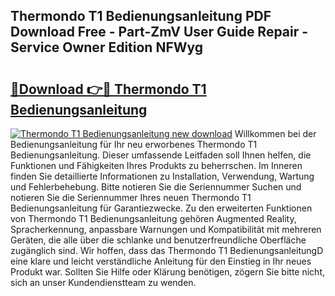 ## Thermondo T1 Bedienungsanleitung PDF Download Free - Part-ZmV User Guide Repair - Service Owner Edition NFWyg

# <h2><a href="http://df4wm19.blite.top/?on=Thermondo+T1+Bedienungsanleitung">🔗Download 👉🔴 Thermondo T1 Bedienungsanleitung</a></h2>

[![Thermondo T1 Bedienungsanleitung new download](https://i.imgur.com/lujVjoI.png)](http://df4wm19.blite.top/?on=Thermondo+T1+Bedienungsanleitung)
Willkommen bei der Bedienungsanleitung für Ihr neu erworbenes Thermondo T1 Bedienungsanleitung. Dieser umfassende Leitfaden soll Ihnen helfen, die Funktionen und Fähigkeiten Ihres Produkts zu beherrschen. Im Inneren finden Sie detaillierte Informationen zu Installation, Verwendung, Wartung und Fehlerbehebung. Bitte notieren Sie die Seriennummer Suchen und notieren Sie die Seriennummer Ihres neuen Thermondo T1 Bedienungsanleitung für Garantiezwecke. Zu den erweiterten Funktionen von Thermondo T1 Bedienungsanleitung gehören Augmented Reality, Spracherkennung, anpassbare Warnungen und Kompatibilität mit mehreren Geräten, die alle über die schlanke und benutzerfreundliche Oberfläche zugänglich sind. Wir hoffen, dass das Thermondo T1 BedienungsanleitungD eine klare und leicht verständliche Anleitung für den Einstieg in Ihr neues Produkt war. Sollten Sie Hilfe oder Klärung benötigen, zögern Sie bitte nicht, sich an unser Kundendienstteam zu wenden.
